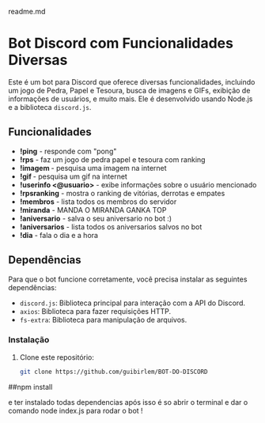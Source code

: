 readme.md
# Bot Discord com Funcionalidades Diversas

Este é um bot para Discord que oferece diversas funcionalidades, incluindo um jogo de Pedra, Papel e Tesoura, busca de imagens e GIFs, exibição de informações de usuários, e muito mais. Ele é desenvolvido usando Node.js e a biblioteca `discord.js`.

## Funcionalidades

- **!ping** - responde com "pong"
- **!rps** - faz um jogo de pedra papel e tesoura com ranking
- **!imagem <termo>** - pesquisa uma imagem na internet
- **!gif <termo>** - pesquisa um gif na internet
- **!userinfo <@usuario>** - exibe informações sobre o usuário mencionado
- **!rpsranking** - mostra o ranking de vitórias, derrotas e empates
- **!membros** - lista todos os membros do servidor
- **!miranda** - MANDA O MIRANDA GANKA TOP
- **!aniversario** - salva o seu aniversario no bot :)
- **!aniversarios** - lista todos os aniversarios salvos no bot
- **!dia** - fala o dia e a hora

## Dependências

Para que o bot funcione corretamente, você precisa instalar as seguintes dependências:

- `discord.js`: Biblioteca principal para interação com a API do Discord.
- `axios`: Biblioteca para fazer requisições HTTP.
- `fs-extra`: Biblioteca para manipulação de arquivos.

### Instalação

1. Clone este repositório:

   ```bash
   git clone https://github.com/guibirlem/BOT-DO-DISCORD

##npm install

e ter instalado todas dependencias
após isso é so abrir o terminal e dar o comando node index.js para rodar o bot !
